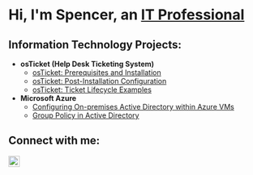 <h1>Hi, I'm Spencer, an <a href="https://linkedin.com/in/SpencerKals">IT Professional</a></h1>

<h2>Information Technology Projects:</h2>

- <b>osTicket (Help Desk Ticketing System)</b>
  - [osTicket: Prerequisites and Installation](https://github.com/Spencer-Kalstrup/osticket-prereqs)
  - [osTicket: Post-Installation Configuration](https://github.com/Spencer-Kalstrup/post-install-config)
  - [osTicket: Ticket Lifecycle Examples](https://github.com/Spencer-Kalstrup/ticket-lifecycle)
- <b>Microsoft Azure</b>
  - [Configuring On-premises Active Directory within Azure VMs](https://github.com/Spencer-Kalstrup/configure-ad)
  - [Group Policy in Active Directory](https://github.com/Spencer-Kalstrup/azure-network-protocols)

<h2>Connect with me:</h2>

[<img align="left" alt="Spencer | LinkedIn" width="22px" src="https://cdn.jsdelivr.net/npm/simple-icons@v3/icons/linkedin.svg" />][linkedin]

[linkedin]:https://linkedin.com/in/SpencerKals
